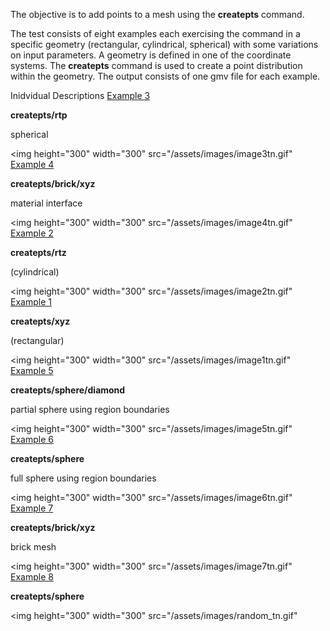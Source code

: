 
The objective is to add points to a mesh using the **createpts**
command.

The test consists of eight examples each exercising the command in a
specific geometry (rectangular, cylindrical, spherical) with some
variations on input parameters. A geometry is defined in one of the
coordinate systems. The **createpts** command is used to create a
point distribution within the geometry. The output consists of one
gmv file for each example.

Inidvidual Descriptions
[Example 3](description3_rtp.md)

**createpts/rtp**

spherical 

<img height="300" width="300" src="/assets/images/image3tn.gif"
[Example 4](description4_brick.md)

**createpts/brick/xyz**

material interface 

<img height="300" width="300" src="/assets/images/image4tn.gif"
[Example 2](description2_rtz.md)

**createpts/rtz**

(cylindrical) 

<img height="300" width="300" src="/assets/images/image2tn.gif"
[Example 1](description1_xyz.md)

**createpts/xyz**

(rectangular) 

<img height="300" width="300" src="/assets/images/image1tn.gif"
[Example 5](description5_sphere.md) 

**createpts/sphere/diamond**

partial sphere using region boundaries


<img height="300" width="300" src="/assets/images/image5tn.gif"
[Example 6](description6_sphereB.md)

**createpts/sphere**

full sphere using region boundaries 

<img height="300" width="300" src="/assets/images/image6tn.gif"
[Example 7](description7_brickB.md)

**createpts/brick/xyz**

brick mesh 

<img height="300" width="300" src="/assets/images/image7tn.gif"
[Example 8](description8_sphereC.md)

**createpts/sphere**


<img height="300" width="300" src="/assets/images/random_tn.gif"
